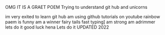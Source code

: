 OMG IT IS A GRAET POEM 
Trying to understand git hub and unicorns

im very exited to learn git hub 
am using github tutorials on youtube
rainbow paem is funny
am a winner 
fairy tails 
fast typing]
am strong
am adrimmer
lets do it
good luck hena
Lets do it
UPDATED 2022
